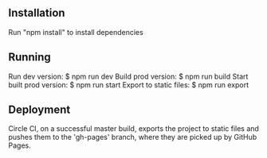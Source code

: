 Installation
-------------
Run "npm install" to install dependencies

Running
-------------
Run dev version: $ npm run dev
Build prod version: $ npm run build
Start built prod version: $ npm run start
Export to static files: $ npm run export

Deployment
-------------
Circle CI, on a successful master build, exports the project to static files and
pushes them to the 'gh-pages' branch, where they are picked up by GitHub Pages.
 